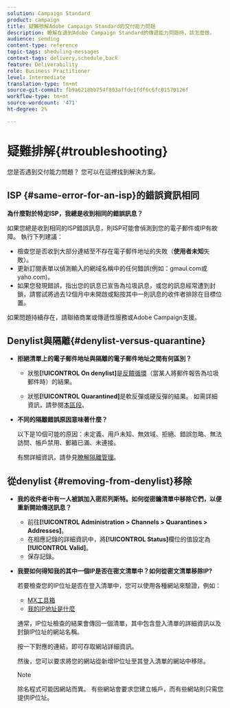 ```yaml
---
solution: Campaign Standard
product: campaign
title: 疑難排解Adobe Campaign Standard的交付能力問題
description: 瞭解在遇到Adobe Campaign Standard的傳遞能力問題時，該怎麼做。
audience: sending
content-type: reference
topic-tags: sheduling-messages
context-tags: delivery,schedule,back
feature: Deliverability
role: Business Practitioner
level: Intermediate
translation-type: tm+mt
source-git-commit: fb9a6218bb754f803affde1fdf6c6fc01570126f
workflow-type: tm+mt
source-wordcount: '471'
ht-degree: 2%

---
```



# 疑難排解{#troubleshooting}

您是否遇到交付能力問題？ 您可以在這裡找到解決方案。

## ISP {#same-error-for-an-isp}的錯誤資訊相同

**為什麼對於特定ISP，我總是收到相同的錯誤訊息？**

如果您總是收到相同的ISP錯誤訊息，則ISP可能會偵測到您的電子郵件或IP有故障。 執行下列建議：
* 檢查您是否收到大部分連結至不存在電子郵件地址的失敗（**使用者未知**&#x200B;失敗）。
* 更新訂閱表單以偵測輸入的網域名稱中的任何錯誤(例如：gmaul.com或yaho.com)。
* 如果您發現錯誤，指出您的訊息已宣告為垃圾訊息，或您的訊息經常遭到封鎖，請嘗試將過去12個月中未開啟或點按其中一則訊息的收件者排除在目標位置。

如果問題持續存在，請聯絡商業或傳遞性服務或Adobe Campaign支援。

## Denylist與隔離{#denylist-versus-quarantine}

* **拒絕清單上的電子郵件地址與隔離的電子郵件地址之間有何區別？**

   * 狀態&#x200B;**[!UICONTROL On denylist]**&#x200B;是[反饋循環](https://experienceleague.adobe.com/docs/deliverability-learn/deliverability-best-practice-guide/transition-process/infrastructure.html#feedback-loops)（當某人將郵件報告為垃圾郵件時）的結果。

   * 狀態&#x200B;**[!UICONTROL Quarantined]**&#x200B;是軟反彈或硬反彈的結果。
   如需詳細資訊，請參閱[本區段](../../sending/using/understanding-quarantine-management.md#quarantine-vs-denylist)。

* **不同的隔離錯誤原因意味著什麼？**

   以下是10個可能的原因：未定義、用戶未知、無效域、拒絕、錯誤忽略、無法訪問、帳戶禁用、郵箱已滿、未連接。

   有關詳細資訊，請參見[瞭解隔離管理](../../sending/using/understanding-quarantine-management.md)。

## 從denylist {#removing-from-denylist}移除

* **我的收件者中有一人被誤加入密尼列斯特。如何從密鑰清單中移除它們，以便重新開始傳送訊息？**

   * 前往&#x200B;**[!UICONTROL Administration > Channels > Quarantines > Addresses]**。
   * 在相應記錄的詳細資訊中，將&#x200B;**[!UICONTROL Status]**&#x200B;欄位的值設定為&#x200B;**[!UICONTROL Valid]**。
   * 保存記錄。

* **我要如何得知我的其中一個IP是否在密文清單中？如何從密文清單移除IP?**

   若要檢查您的IP位址是否在登入清單中，您可以使用各種網站來驗證，例如：
   * [MX工具箱](https://mxtoolbox.com/)
   * [我的IP地址是什麼](https://whatismyipaddress.com)

   通常，IP位址檢查的結果會傳回一個清單，其中包含登入清單的詳細資訊以及封鎖IP位址的網站名稱。

   按一下對應的連結，即可存取網站詳細資訊。

   然後，您可以要求將您的網站從新增IP位址至其登入清單的網站中移除。

   >[!NOTE]
   >
   >除名程式可能因網站而異。 有些網站會要求您建立帳戶，而有些網站則只需您提供IP位址。
